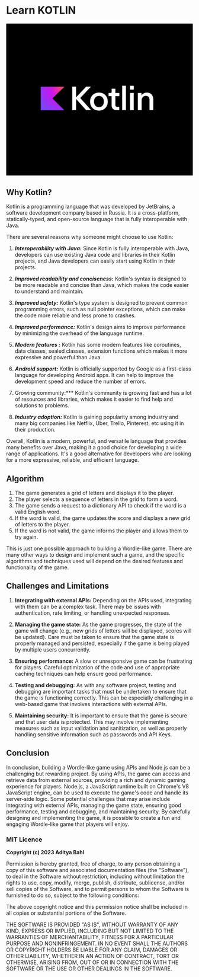 # Learn KOTLIN

![image](https://github.com/AdityaBahl/Learn-Kotlin/blob/main/logo.png)

## Why Kotlin?

Kotlin is a programming language that was developed by JetBrains, a software development company based in Russia. It is a cross-platform, statically-typed, and open-source language that is fully interoperable with Java.

There are several reasons why someone might choose to use Kotlin:

1. **_Interoperability with Java:_** Since Kotlin is fully interoperable with Java, developers can use existing Java code and libraries in their Kotlin projects, and Java developers can easily start using Kotlin in their projects.

2. **_Improved readability and conciseness:_** Kotlin's syntax is designed to be more readable and concise than Java, which makes the code easier to understand and maintain.

3. **_Improved safety:_** Kotlin's type system is designed to prevent common programming errors, such as null pointer exceptions, which can make the code more reliable and less prone to crashes.

4. **_Improved performance:_** Kotlin's design aims to improve performance by minimizing the overhead of the language runtime.

5. **_Modern features :_** Kotlin has some modern features like coroutines, data classes, sealed classes, extension functions which makes it more expressive and powerful than Java.

6. **_Android support:_** Kotlin is officially supported by Google as a first-class language for developing Android apps. It can help to improve the development speed and reduce the number of errors.

7. Growing community:\*\*\* Kotlin's community is growing fast and has a lot of resources and libraries, which makes it easier to find help and solutions to problems.

8. **_Industry adoption:_** Kotlin is gaining popularity among industry and many big companies like Netflix, Uber, Trello, Pinterest, etc using it in their production.

Overall, Kotlin is a modern, powerful, and versatile language that provides many benefits over Java, making it a good choice for developing a wide range of applications. It's a good alternative for developers who are looking for a more expressive, reliable, and efficient language.

## Algorithm

1. The game generates a grid of letters and displays it to the player.
2. The player selects a sequence of letters in the grid to form a word.
3. The game sends a request to a dictionary API to check if the word is a valid English word.
4. If the word is valid, the game updates the score and displays a new grid of letters to the player.
5. If the word is not valid, the game informs the player and allows them to try again.

This is just one possible approach to building a Wordle-like game. There are many other ways to design and implement such a game, and the specific algorithms and techniques used will depend on the desired features and functionality of the game.

## Challenges and Limitations

1. **Integrating with external APIs:** Depending on the APIs used, integrating with them can be a complex task. There may be issues with authentication, rate limiting, or handling unexpected responses.

2. **Managing the game state:** As the game progresses, the state of the game will change (e.g., new grids of letters will be displayed, scores will be updated). Care must be taken to ensure that the game state is properly managed and persisted, especially if the game is being played by multiple users concurrently.

3. **Ensuring performance:** A slow or unresponsive game can be frustrating for players. Careful optimization of the code and use of appropriate caching techniques can help ensure good performance.

4. **Testing and debugging:** As with any software project, testing and debugging are important tasks that must be undertaken to ensure that the game is functioning correctly. This can be especially challenging in a web-based game that involves interactions with external APIs.

5. **Maintaining security:** It is important to ensure that the game is secure and that user data is protected. This may involve implementing measures such as input validation and sanitization, as well as properly handling sensitive information such as passwords and API Keys.

## Conclusion

In conclusion, building a Wordle-like game using APIs and Node.js can be a challenging but rewarding project. By using APIs, the game can access and retrieve data from external sources, providing a rich and dynamic gaming experience for players. Node.js, a JavaScript runtime built on Chrome's V8 JavaScript engine, can be used to execute the game's code and handle its server-side logic. Some potential challenges that may arise include integrating with external APIs, managing the game state, ensuring good performance, testing and debugging, and maintaining security. By carefully designing and implementing the game, it is possible to create a fun and engaging Wordle-like game that players will enjoy.

### MIT Licence

**Copyright (c) 2023 Aditya Bahl**

Permission is hereby granted, free of charge, to any person obtaining a copy of this software and associated documentation files (the "Software"), to deal in the Software without restriction, including without limitation the rights to use, copy, modify, merge, publish, distribute, sublicense, and/or sell copies of the Software, and to permit persons to whom the Software is furnished to do so, subject to the following conditions:

The above copyright notice and this permission notice shall be included in all copies or substantial portions of the Software.

THE SOFTWARE IS PROVIDED "AS IS", WITHOUT WARRANTY OF ANY KIND, EXPRESS OR IMPLIED, INCLUDING BUT NOT LIMITED TO THE WARRANTIES OF MERCHANTABILITY, FITNESS FOR A PARTICULAR PURPOSE AND NONINFRINGEMENT. IN NO EVENT SHALL THE AUTHORS OR COPYRIGHT HOLDERS BE LIABLE FOR ANY CLAIM, DAMAGES OR OTHER LIABILITY, WHETHER IN AN ACTION OF CONTRACT, TORT OR OTHERWISE, ARISING FROM, OUT OF OR IN CONNECTION WITH THE SOFTWARE OR THE USE OR OTHER DEALINGS IN THE SOFTWARE.
